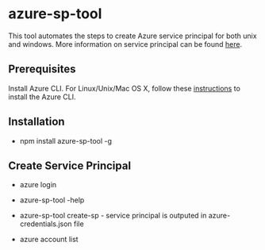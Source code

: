 # azure-sp-tool

This tool automates the steps to create Azure service principal for both unix and windows. 
More information on service principal can be found [here](https://azure.microsoft.com/en-us/documentation/articles/resource-group-authenticate-service-principal/).

Prerequisites
------------
Install Azure CLI. For Linux/Unix/Mac OS X, follow these [instructions](https://azure.microsoft.com/en-us/documentation/articles/xplat-cli-install/) to install the Azure CLI. 
 

Installation
------------

* npm install azure-sp-tool -g


Create Service Principal
------------

* azure login

* azure-sp-tool -help

* azure-sp-tool create-sp - service principal is outputed in azure-credentials.json file

* azure account list
